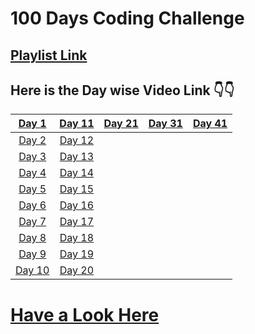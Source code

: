 # 100 Days Coding Challenge

## [Playlist Link](https://www.youtube.com/playlist?list=PLYU6S1LdLhQhhc3HFWhDEkjy1HFTmglMk)

## Here is the Day wise Video Link 👇👇

| [Day 1](https://youtu.be/WnazOVVK7dI) | [Day 11](https://youtu.be/RgB7UJUjnWs) | [Day 21]() | [Day 31]() | [Day 41]() |
|:-------------------------------------:|:--------------------------------------:|:------------:|:---------:|:----------:|
| [Day 2](https://youtu.be/Q5BOar-Jor4)  | [Day 12](https://youtu.be/sLlWOO1oRGU) |   
| [Day 3](https://youtu.be/-J60Zc8gV5A)  | [Day 13](https://youtu.be/Gcvx-Q2c2YY) |
| [Day 4](https://youtu.be/Sg0z5J5VafU)  | [Day 14](https://youtu.be/hd36SrnihOk) |
| [Day 5](https://youtu.be/SgIvip2DT74)  | [Day 15](https://youtu.be/jf9S7GdgufE) |
| [Day 6](https://youtu.be/-yTWUc_wH0c)  | [Day 16](https://youtu.be/0t2512NP8Ro) |
| [Day 7](https://youtu.be/2XTHZt8NdKI)  | [Day 17](https://youtu.be/2HdnpRq05CQ) |
| [Day 8](https://youtu.be/AO3DP3s706g)  | [Day 18](https://youtu.be/bdnXwJyV8BQ) |
| [Day 9](https://youtu.be/FkHW8x9_gdE)  | [Day 19](https://youtu.be/oc2EhSx8zP0) |
| [Day 10](https://youtu.be/Vn-uYaf2Fh0) | [Day 20](https://youtu.be/X9eTZ6wEDdU ) |
 

# [Have a Look Here](https://www.youtube.com/c/SimplifiedLearner)

